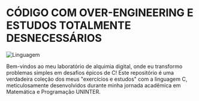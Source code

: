 # CÓDIGO COM OVER-ENGINEERING E ESTUDOS TOTALMENTE DESNECESSÁRIOS

![Linguagem](https://img.shields.io/badge/Linguagem-C-blue)

Bem-vindos ao meu laboratório de alquimia digital, onde eu transformo problemas simples em desafios épicos de C! Este repositório é uma verdadeira coleção dos meus "exercícios e estudos" com a linguagem C, meticulosamente desenvolvidos durante minha jornada acadêmica em Matemática e Programação UNINTER.
